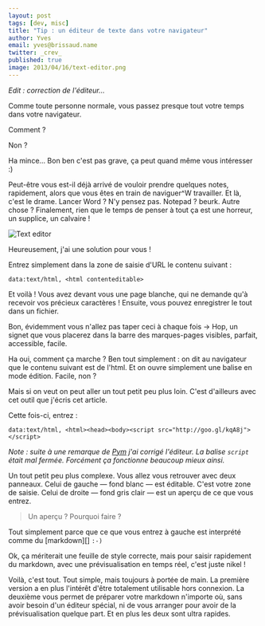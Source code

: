 ```yaml
---
layout: post
tags: [dev, misc]
title: "Tip : un éditeur de texte dans votre navigateur"
author: Yves
email: yves@brissaud.name
twitter: _crev_
published: true
image: 2013/04/16/text-editor.png
---
```


_Edit : correction de l'éditeur..._

Comme toute personne normale, vous passez presque tout votre temps dans votre navigateur.

Comment ?

Non ?

Ha mince… Bon ben c'est pas grave, ça peut quand même vous intéresser :)

Peut-être vous est-il déjà arrivé de vouloir prendre quelques notes, rapidement, alors que vous êtes en train de naviguer^W travailler. Et là, c'est le drame. Lancer Word ? N'y pensez pas. Notepad ? beurk. Autre chose ? Finalement, rien que le temps de penser à tout ça est une horreur, un supplice, un calvaire !

![Text editor](text-editor.png)

Heureusement, j'ai une solution pour vous !

Entrez simplement dans la zone de saisie d'URL le contenu suivant :

```text
data:text/html, <html contenteditable>
```

Et voilà ! Vous avez devant vous une page blanche, qui ne demande qu'à recevoir vos précieux caractères !
Ensuite, vous pouvez enregistrer le tout dans un fichier.

Bon, évidemment vous n'allez pas taper ceci à chaque fois -> Hop, un signet que vous placerez dans la barre des marques-pages visibles, parfait, accessible, facile.

Ha oui, comment ça marche ? Ben tout simplement : on dit au navigateur que le contenu suivant est de l'html. Et on ouvre simplement une balise en mode édition. Facile, non ?

Mais si on veut on peut aller un tout petit peu plus loin. C'est d'ailleurs avec cet outil que j'écris cet article.

Cette fois-ci, entrez :

```text
data:text/html, <html><head><body><script src="http://goo.gl/kqA8j"></script>
```

_Note : suite à une remarque de [Pym](https://twitter.com/pym) j'ai corrigé l'éditeur. La balise `script` était mal fermée. Forcément ça fonctionne beaucoup mieux ainsi._

Un tout petit peu plus complexe. Vous allez vous retrouver avec deux panneaux. Celui de gauche — fond blanc — est éditable. C'est votre zone de saisie. Celui de droite — fond gris clair — est un aperçu de ce que vous entrez.

> Un aperçu ? Pourquoi faire ?

Tout simplement parce que ce que vous entrez à gauche est interprété comme du [markdown][] `:-)`

Ok, ça mériterait une feuille de style correcte, mais pour saisir rapidement du markdown, avec une prévisualisation en temps réel, c'est juste nikel !

Voilà, c'est tout. Tout simple, mais toujours à portée de main. La première version a en plus l'intérêt d'être totalement utilisable hors connexion. La deuxième vous permet de préparer votre markdown n'importe où, sans avoir besoin d'un éditeur spécial, ni de vous arranger pour avoir de la prévisualisation quelque part. Et en plus les deux sont ultra rapides.
